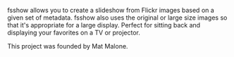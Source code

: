 fsshow allows you to create a slideshow from Flickr images based on a given set of metadata. fsshow also uses the original or large size images so that it's appropriate for a large display. Perfect for sitting back and displaying your favorites on a TV or projector.

This project was founded by Mat Malone.





